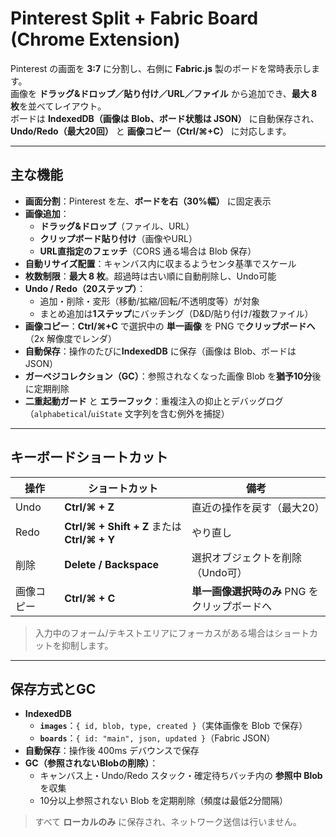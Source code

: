# Pinterest Split + Fabric Board (Chrome Extension)

Pinterest の画面を **3:7** に分割し、右側に **Fabric.js** 製のボードを常時表示します。  
画像を **ドラッグ&ドロップ／貼り付け／URL／ファイル** から追加でき、**最大 8 枚**を並べてレイアウト。  
ボードは **IndexedDB（画像は Blob、ボード状態は JSON）** に自動保存され、**Undo/Redo（最大20回）** と **画像コピー（Ctrl/⌘+C）** に対応します。

---

## 主な機能
- **画面分割**：Pinterest を左、**ボードを右（30%幅）** に固定表示
- **画像追加**：
    - **ドラッグ&ドロップ**（ファイル、URL）
    - **クリップボード貼り付け**（画像やURL）
    - **URL直指定のフェッチ**（CORS 通る場合は Blob 保存）
- **自動リサイズ配置**：キャンバス内に収まるようセンタ基準でスケール
- **枚数制限**：**最大 8 枚**。超過時は古い順に自動削除し、Undo可能
- **Undo / Redo（20ステップ）**：
    - 追加・削除・変形（移動/拡縮/回転/不透明度等）が対象
    - まとめ追加は**1ステップ**にバッチング（D&D/貼り付け/複数ファイル）
- **画像コピー**：**Ctrl/⌘+C** で選択中の **単一画像** を PNG で**クリップボードへ**（2x 解像度でレンダ）
- **自動保存**：操作のたびに**IndexedDB** に保存（画像は Blob、ボードは JSON）
- **ガーベジコレクション（GC）**：参照されなくなった画像 Blob を**猶予10分**後に定期削除
- **二重起動ガード** と **エラーフック**：重複注入の抑止とデバッグログ（`alphabetical`/`uiState` 文字列を含む例外を捕捉）

---

## キーボードショートカット

| 操作 | ショートカット | 備考 |
|---|---|---|
| Undo | **Ctrl/⌘ + Z** | 直近の操作を戻す（最大20） |
| Redo | **Ctrl/⌘ + Shift + Z** または **Ctrl/⌘ + Y** | やり直し |
| 削除 | **Delete / Backspace** | 選択オブジェクトを削除（Undo可） |
| 画像コピー | **Ctrl/⌘ + C** | **単一画像選択時のみ** PNG をクリップボードへ |

> 入力中のフォーム/テキストエリアにフォーカスがある場合はショートカットを抑制します。

---

## 保存方式とGC

- **IndexedDB**
    - **`images`**：`{ id, blob, type, created }`（実体画像を Blob で保存）
    - **`boards`**：`{ id: "main", json, updated }`（Fabric JSON）
- **自動保存**：操作後 400ms デバウンスで保存
- **GC（参照されないBlobの削除）**：
    - キャンバス上・Undo/Redo スタック・確定待ちバッチ内の **参照中 Blob** を収集
    - 10分以上参照されない Blob を定期削除（頻度は最低2分間隔）

> すべて **ローカルのみ** に保存され、ネットワーク送信は行いません。
